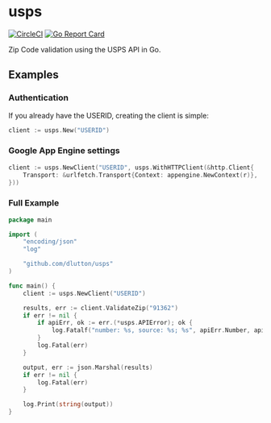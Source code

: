 # usps
[![CircleCI](https://circleci.com/gh/dlutton/usps.svg?style=svg)](https://circleci.com/gh/dlutton/usps)
[![Go Report Card](https://goreportcard.com/badge/github.com/gopheracademy/gopher)](https://goreportcard.com/report/github.com/dlutton/usps)

Zip Code validation using the USPS API in Go.

## Examples

### Authentication

If you already have the USERID, creating the client is simple:

```go
client := usps.New("USERID")
```

### Google App Engine settings

````go
client := usps.NewClient("USERID", usps.WithHTTPClient(&http.Client{
	Transport: &urlfetch.Transport{Context: appengine.NewContext(r)},
}))
````

### Full Example

```go
package main

import (
	"encoding/json"
	"log"

	"github.com/dlutton/usps"
)

func main() {
	client := usps.NewClient("USERID")

	results, err := client.ValidateZip("91362")
	if err != nil {
		if apiErr, ok := err.(*usps.APIError); ok {
			log.Fatalf("number: %s, source: %s; %s", apiErr.Number, apiErr.Source, apiErr.Description)
		}
		log.Fatal(err)
	}

	output, err := json.Marshal(results)
	if err != nil {
		log.Fatal(err)
	}

	log.Print(string(output))
}
```
